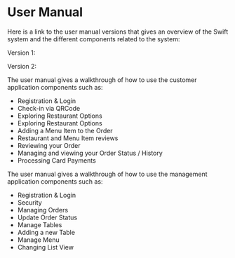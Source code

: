 # User Manual

Here is a link to the user manual versions that gives an overview of the Swift system and the different components related to the system:

Version 1:
<usermanual/>

Version 2: 
<usermanual2/>


The user manual gives a walkthrough of how to use the customer application components such as:
* Registration & Login
* Check-in via QRCode
* Exploring Restaurant Options
* Exploring Restaurant Options
* Adding a Menu Item to the Order
* Restaurant and Menu Item reviews
* Reviewing your Order
* Managing and viewing your Order Status / History
* Processing Card Payments

The user manual gives a walkthrough of how to use the management application components such as:
* Registration & Login
* Security
* Managing Orders
* Update Order Status
* Manage Tables
* Adding a new Table
* Manage Menu
* Changing List View


